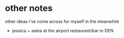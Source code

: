 # other notes

other ideas i've come across for myself in the meanwhile

- jessica + aalea at the airport restaurant/bar in DEN
